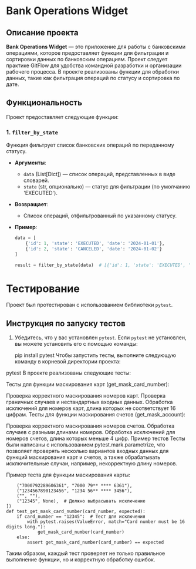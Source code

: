 # Bank Operations Widget

## Описание проекта
**Bank Operations Widget** — это приложение для работы с банковскими операциями, которое предоставляет функции для фильтрации и сортировки данных по банковским операциям. Проект следует практике GitFlow для удобства командной разработки и организации рабочего процесса. В проекте реализованы функции для обработки данных, такие как фильтрация операций по статусу и сортировка по дате.

## Функциональность
Проект предоставляет следующие функции:

### 1. `filter_by_state`
Функция фильтрует список банковских операций по переданному статусу.

- **Аргументы**:
  - `data` (List[Dict]) — список операций, представленных в виде словарей.
  - `state` (str, опционально) — статус для фильтрации (по умолчанию 'EXECUTED').
  
- **Возвращает**: 
  - Список операций, отфильтрованный по указанному статусу.

- **Пример**:
  ```python
  data = [
      {'id': 1, 'state': 'EXECUTED', 'date': '2024-01-01'},
      {'id': 2, 'state': 'CANCELED', 'date': '2024-01-02'}
  ]
  
  result = filter_by_state(data)  # [{'id': 1, 'state': 'EXECUTED', 'date': '2024-01-01'}]

# Тестирование

Проект был протестирован с использованием библиотеки `pytest`.

## Инструкция по запуску тестов

1. Убедитесь, что у вас установлен `pytest`. Если `pytest` не установлен, вы можете установить его с помощью команды:
 
   pip install pytest
Чтобы запустить тесты, выполните следующую команду в корневой директории проекта:

pytest
В проекте реализованы следующие тесты:

Тесты для функции маскирования карт (get_mask_card_number):

Проверка корректного маскирования номеров карт.
Проверка граничных случаев и нестандартных входных данных.
Обработка исключений для номеров карт, длина которых не соответствует 16 цифрам.
Тесты для функции маскирования счетов (get_mask_account):

Проверка корректного маскирования номеров счетов.
Обработка случаев с разными длинами номеров.
Обработка исключений для номеров счетов, длина которых меньше 4 цифр.
Пример тестов
Тесты были написаны с использованием pytest.mark.parametrize, что позволяет проверять несколько вариантов входных данных для функций маскирования карт и счетов, а также обрабатывать исключительные случаи, например, некорректную длину номеров.

Пример теста для функции маскирования карты:

```@pytest.mark.parametrize("card_number, expected", [
    ("7000792289606361", "7000 79** **** 6361"),
    ("1234567890123456", "1234 56** **** 3456"),
    ("", ""),
    ("12345", None),  # Должно выбрасывать исключение
])
def test_get_mask_card_number(card_number, expected):
    if card_number == "12345":  # Тест для исключения
        with pytest.raises(ValueError, match="Card number must be 16 digits long."):
            get_mask_card_number(card_number)
    else:
        assert get_mask_card_number(card_number) == expected
```

Таким образом, каждый тест проверяет не только правильное выполнение функции, но и корректную обработку ошибок.
